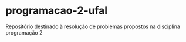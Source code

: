 # programacao-2-ufal
Repositório destinado à resolução de problemas propostos na disciplina programação 2
